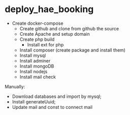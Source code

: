 # deploy_hae_booking

- Create docker-compose
    - Create github and clone from github the source
    - Create Apache and setup domain
    - Create php build
        - Install ext for php
    - Install composer (create package and install them)
    - Install mysql
    - Install adminer
    - Install mongoDB
    - Install nodejs
    - Install mail check

Manually:
- Download databases and import by mysql;    
- Install generateUuid;
- Update mail and const to connect mail

